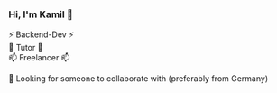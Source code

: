### Hi, I'm Kamil 👋

⚡ Backend-Dev ⚡  
💬 Tutor 💬  
📫 Freelancer 📫  

🤔 Looking for someone to collaborate with (preferably from Germany)

<!--
**Bialomazur/Bialomazur** is a ✨ _special_ ✨ repository because its `README.md` (this file) appears on your GitHub profile.

Here are some ideas to get you started:

- 🔭 I’m currently working on ...
- 🌱 I’m currently learning ...
- 👯 I’m looking to collaborate on ...
- 🤔 I’m looking for help with ...
- 💬 Ask me about ...
- 📫 How to reach me: ...
- 😄 Pronouns: ...
- ⚡ Fun fact: ...
-->
